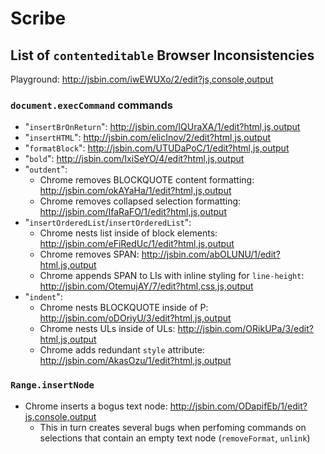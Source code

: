 Scribe
======

## List of `contenteditable` Browser Inconsistencies
Playground: http://jsbin.com/iwEWUXo/2/edit?js,console,output

### `document.execCommand` commands
* "`insertBrOnReturn`": http://jsbin.com/IQUraXA/1/edit?html,js,output
* "`insertHTML`": http://jsbin.com/elicInov/2/edit?html,js,output
* "`formatBlock`": http://jsbin.com/UTUDaPoC/1/edit?html,js,output
* "`bold`": http://jsbin.com/IxiSeYO/4/edit?html,js,output
* "`outdent`":
  - Chrome removes BLOCKQUOTE content formatting: http://jsbin.com/okAYaHa/1/edit?html,js,output
  - Chrome removes collapsed selection formatting: http://jsbin.com/IfaRaFO/1/edit?html,js,output
* "`insertOrderedList`/`insertOrderedList`":
  - Chrome nests list inside of block elements: http://jsbin.com/eFiRedUc/1/edit?html,js,output
  - Chrome removes SPAN: http://jsbin.com/abOLUNU/1/edit?html,js,output
  - Chrome appends SPAN to LIs with inline styling for `line-height`: http://jsbin.com/OtemujAY/7/edit?html,css,js,output
* "`indent`":
  - Chrome nests BLOCKQUOTE inside of P: http://jsbin.com/oDOriyU/3/edit?html,js,output
  - Chrome nests ULs inside of ULs: http://jsbin.com/ORikUPa/3/edit?html,js,output
  - Chrome adds redundant `style` attribute: http://jsbin.com/AkasOzu/1/edit?html,js,output

### `Range.insertNode`
* Chrome inserts a bogus text node: http://jsbin.com/ODapifEb/1/edit?js,console,output
  - This in turn creates several bugs when perfoming commands on selections
    that contain an empty text node (`removeFormat`, `unlink`)
